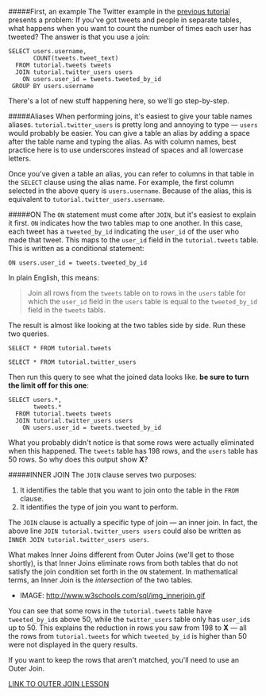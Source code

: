 #####First, an example
The Twitter example in the [previous tutorial](LINK) presents a problem: If you've got tweets and people in separate tables, what happens when you want to count the number of times each user has tweeted? The answer is that you use a join:

    SELECT users.username,
           COUNT(tweets.tweet_text)
      FROM tutorial.tweets tweets
      JOIN tutorial.twitter_users users
        ON users.user_id = tweets.tweeted_by_id
     GROUP BY users.username

There's a lot of new stuff happening here, so we'll go step-by-step.

#####Aliases
When performing joins, it's easiest to give your table names aliases. `tutorial.twitter_users` is pretty long and annoying to type &mdash; `users` would probably be easier. You can give a table an alias by adding a space after the table name and typing the alias. As with column names, best practice here is to use underscores instead of spaces and all lowercase letters.

Once you've given a table an alias, you can refer to columns in that table in the `SELECT` clause using the alias name. For example, the first column selected in the above query is `users.username`. Because of the alias, this is equivalent to `tutorial.twitter_users.username`.

#####ON
The `ON` statement must come after `JOIN`, but it's easiest to explain it first. `ON` indicates how the two tables map to one another. In this case, each tweet has a `tweeted_by_id` indicating the `user_id` of the user who made that tweet. This maps to the `user_id` field in the `tutorial.tweets` table. This is written as a conditional statement:

    ON users.user_id = tweets.tweeted_by_id

In plain English, this means:

> Join all rows from the `tweets` table on to rows in the `users` table for which the `user_id` field in the `users` table is equal to the `tweeted_by_id` field in the `tweets` tabls.

The result is almost like looking at the two tables side by side. Run these two queries.

    SELECT * FROM tutorial.tweets

    SELECT * FROM tutorial.twitter_users

Then run this query to see what the joined data looks like. **be sure to turn the limit off for this one**:

    SELECT users.*,
           tweets.*
      FROM tutorial.tweets tweets
      JOIN tutorial.twitter_users users
        ON users.user_id = tweets.tweeted_by_id

What you probably didn't notice is that some rows were actually eliminated when this happened. The `tweets` table has 198 rows, and the `users` table has 50 rows. So why does this output show **X**?

#####INNER JOIN
The `JOIN` clause serves two purposes:

1. It identifies the table that you want to join onto the table in the `FROM` clause.
2. It identifies the type of join you want to perform.

The `JOIN` clause is actually a specific type of join &mdash; an inner join. In fact, the above line `JOIN tutorial.twitter_users users` could also be written as `INNER JOIN tutorial.twitter_users users`.

What makes Inner Joins different from Outer Joins (we'll get to those shortly), is that Inner Joins eliminate rows from both tables that do not satisfy the join condition set forth in the `ON` statement. In mathematical terms, an Inner Join is the *intersection* of the two tables.

* IMAGE: http://www.w3schools.com/sql/img_innerjoin.gif

You can see that some rows in the `tutorial.tweets` table have `tweeted_by_id`s above 50, while the `twitter_users` table only has `user_id`s up to 50. This explains the reduction in rows you saw from 198 to **X** &mdash; all the rows from `tutorial.tweets` for which `tweeted_by_id` is higher than 50 were not displayed in the query results.

If you want to keep the rows that aren't matched, you'll need to use an Outer Join.

[LINK TO OUTER JOIN LESSON](LINK)